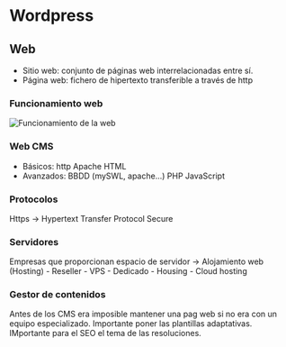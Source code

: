 # Wordpress

## Web

- Sitio web: conjunto de páginas web interrelacionadas entre sí.
- Página web: fichero de hipertexto transferible a través de http

### Funcionamiento web

![Funcionamiento de la web](/home/lab/codebase/cheatsheets/funcionamiento-web.png)

### Web CMS

- Básicos:
    http
    Apache
    HTML
- Avanzados:
    BBDD (mySWL, apache...)
    PHP
    JavaScript

### Protocolos

Https -> Hypertext Transfer Protocol Secure

### Servidores

Empresas que proporcionan espacio de servidor -> Alojamiento web (Hosting)
    - Reseller
    - VPS
    - Dedicado
    - Housing
    - Cloud hosting

### Gestor de contenidos

Antes de los CMS era imposible mantener una pag web si no era con un equipo especializado. Importante poner las plantillas adaptativas. IMportante para el SEO el tema de las resoluciones. 
